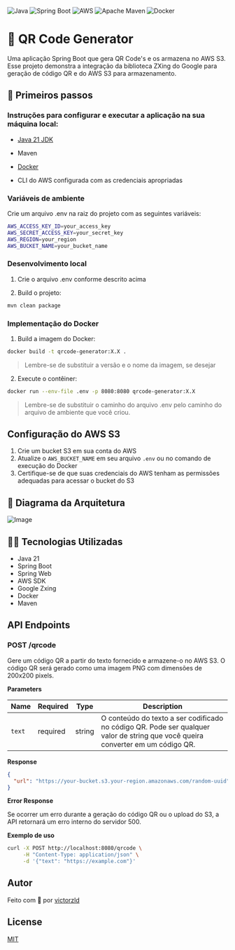![Java](https://img.shields.io/badge/java-%23ED8B00.svg?style=for-the-badge&logo=openjdk&logoColor=white)
![Spring Boot](https://img.shields.io/badge/springboot-%236DB33F.svg?style=for-the-badge&logo=springboot&logoColor=white)
![AWS](https://img.shields.io/badge/AWS-%23FF9900.svg?style=for-the-badge&logo=amazon-aws&logoColor=white)
![Apache Maven](https://img.shields.io/badge/Apache%20Maven-C71A36?style=for-the-badge&logo=Apache%20Maven&logoColor=white)
![Docker](https://img.shields.io/badge/docker-%230db7ed.svg?style=for-the-badge&logo=docker&logoColor=white)

# 📝 QR Code Generator

Uma aplicação Spring Boot que gera QR Code's e os armazena no AWS S3. Esse projeto demonstra a integração da biblioteca ZXing do Google para geração de código QR e do AWS S3 para armazenamento.

## 🚀 Primeiros passos

### Instruções para configurar e executar a aplicação na sua máquina local:

- <a href="https://www.oracle.com/br/java/technologies/downloads/#java21">Java 21 JDK</a>
- <p>Maven</p>
- <a href="https://www.docker.com">Docker</a>
- <p>CLI do AWS configurada com as credenciais apropriadas</p>

### Variáveis de ambiente

Crie um arquivo .env na raiz do projeto com as seguintes variáveis:

```bash
AWS_ACCESS_KEY_ID=your_access_key
AWS_SECRET_ACCESS_KEY=your_secret_key
AWS_REGION=your_region
AWS_BUCKET_NAME=your_bucket_name
```

### Desenvolvimento local

1. Crie o arquivo .env conforme descrito acima

2. Build o projeto:

```bash
mvn clean package
```

### Implementação do Docker

1. Build a imagem do Docker:

```bash
docker build -t qrcode-generator:X.X .
```

> Lembre-se de substituir a versão e o nome da imagem, se desejar

2. Execute o contêiner:

```bash
docker run --env-file .env -p 8080:8080 qrcode-generator:X.X
```

> Lembre-se de substituir o caminho do arquivo .env pelo caminho do arquivo de ambiente que você criou.

## Configuração do AWS S3

1. Crie um bucket S3 em sua conta do AWS
2. Atualize o `AWS_BUCKET_NAME` em seu arquivo `.env` ou no comando de execução do Docker
3. Certifique-se de que suas credenciais do AWS tenham as permissões adequadas para acessar o bucket do S3

## 🧱 Diagrama da Arquitetura

![Image](https://github.com/user-attachments/assets/4aad9176-e020-4e48-afc5-48d28f1ccaa4)

## 🧑‍💻 Tecnologias Utilizadas

- Java 21
- Spring Boot
- Spring Web
- AWS SDK
- Google Zxing
- Docker
- Maven

## API Endpoints

### POST /qrcode

Gere um código QR a partir do texto fornecido e armazene-o no AWS S3. O código QR será gerado como uma imagem PNG com dimensões de 200x200 pixels.

**Parameters**

| Name   | Required | Type   | Description                                                                                                                     |
| ------ | -------- | ------ | ------------------------------------------------------------------------------------------------------------------------------- |
| `text` | required | string | O conteúdo do texto a ser codificado no código QR. Pode ser qualquer valor de string que você queira converter em um código QR. |

**Response**

```json
{
  "url": "https://your-bucket.s3.your-region.amazonaws.com/random-uuid"
}
```

**Error Response**

Se ocorrer um erro durante a geração do código QR ou o upload do S3, a API retornará um erro interno do servidor 500.

**Exemplo de uso**

```bash
curl -X POST http://localhost:8080/qrcode \
     -H "Content-Type: application/json" \
     -d '{"text": "https://example.com"}'
```

## Autor

Feito com 💚 por <a href="https://github.com/victorzld" >victorzld</a>

## License

<a href="/LICENSE" >MIT</a>
